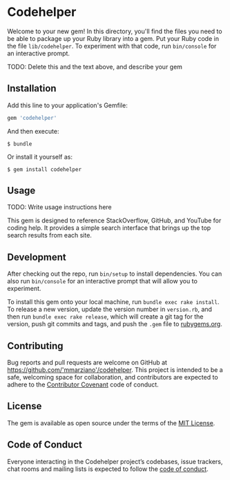 # Codehelper

Welcome to your new gem! In this directory, you'll find the files you need to be able to package up your Ruby library into a gem. Put your Ruby code in the file `lib/codehelper`. To experiment with that code, run `bin/console` for an interactive prompt.

TODO: Delete this and the text above, and describe your gem

## Installation

Add this line to your application's Gemfile:

```ruby
gem 'codehelper'
```

And then execute:

    $ bundle

Or install it yourself as:

    $ gem install codehelper

## Usage

TODO: Write usage instructions here

This gem is designed to reference StackOverflow, GitHub, and YouTube for coding help.  It provides a simple search interface that brings up the top search results from each site.



## Development

After checking out the repo, run `bin/setup` to install dependencies. You can also run `bin/console` for an interactive prompt that will allow you to experiment.

To install this gem onto your local machine, run `bundle exec rake install`. To release a new version, update the version number in `version.rb`, and then run `bundle exec rake release`, which will create a git tag for the version, push git commits and tags, and push the `.gem` file to [rubygems.org](https://rubygems.org).

## Contributing

Bug reports and pull requests are welcome on GitHub at https://github.com/'mmarziano'/codehelper. This project is intended to be a safe, welcoming space for collaboration, and contributors are expected to adhere to the [Contributor Covenant](http://contributor-covenant.org) code of conduct.

## License

The gem is available as open source under the terms of the [MIT License](https://opensource.org/licenses/MIT).

## Code of Conduct

Everyone interacting in the Codehelper project’s codebases, issue trackers, chat rooms and mailing lists is expected to follow the [code of conduct](https://github.com/'mmarziano'/codehelper/blob/master/CODE_OF_CONDUCT.md).
